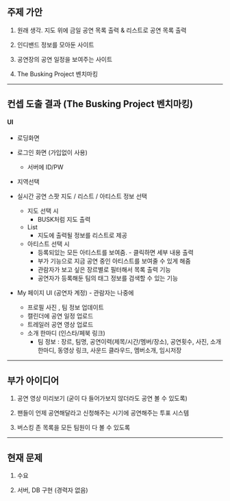 ## 주제 가안

1. 원래 생각. 지도 위에 금일 공연 목록 출력 & 리스트로 공연 목록 출력

2. 인디밴드 정보를 모아둔 사이트 

3. 공연장의 공연 일정을 보여주는 사이트
  
4. The Busking Project 벤치마킹

<hr>

## 컨셉 도출 결과 (The Busking Project 벤치마킹)

#### UI
  * 로딩화면
  
  * 로그인 화면 (가입없이 사용)
    + 서버에 ID/PW 
  
  * 지역선택
  
  * 실시간 공연 스팟 지도 / 리스트 / 아티스트 정보 선택
    + 지도 선택 시
      - BUSK처럼 지도 출력
    + List
      - 지도에 출력될 정보를 리스트로 제공
    + 아티스트 선택 시
      - 등록되있는 모든 아티스트를 보여줌. - 클릭하면 세부 내용 출력
      - 부가 기능으로 지금 공연 중인 아티스트를 보여줄 수 있게 해줌
      - 관람자가 보고 싶은 장르별로 필터해서 목록 출력 기능
      - 공연자가 등록해둔 팀의 태그 정보를 검색할 수 있는 기능
  
  * My 페이지 UI (공연자 계정) - 관람자는 나중에
    + 프로필 사진 , 팀 정보 업데이트
    + 캘린더에 공연 일정 업로드
    + 트레일러 공연 영상 업로드
    + 소개 한마디 (인스타/페북 링크)
      - 팀 정보 : 장르, 팀명, 공연이력(제목/시간/멤버/장소), 공연횟수, 사진, 소개 한마디, 동영상 링크, 사운드 클라우드, 멤버소개, 임시저장

<hr>

## 부가 아이디어

1. 공연 영상 미리보기 (굳이 다 들어가보지 않더라도 공연 볼 수 있도록)

2. 팬들이 언제 공연해달라고 신청해주는 시기에 공연해주는 투표 시스템

3. 버스킹 존 목록을 모든 팀원이 다 볼 수 있도록

<hr>

## 현재 문제

1. 수요

2. 서버, DB 구현 (경력자 없음)
